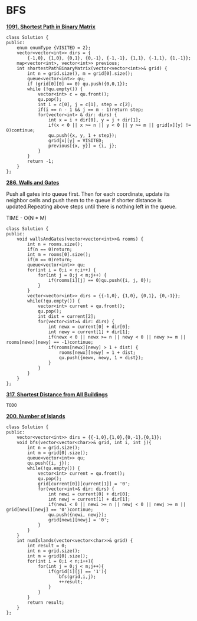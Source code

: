 # BFS

**[1091. Shortest Path in Binary Matrix](https://leetcode.com/problems/shortest-path-in-binary-matrix/)**

```
class Solution {
public:
    enum enumType {VISITED = 2};
    vector<vector<int>> dirs = {
        {-1,0}, {1,0}, {0,1}, {0,-1}, {-1,-1}, {1,1}, {-1,1}, {1,-1}};
    map<vector<int>, vector<int>> previous;
    int shortestPathBinaryMatrix(vector<vector<int>>& grid) {
        int n = grid.size(), m = grid[0].size();
        queue<vector<int>> qu;
        if (grid[0][0] == 0) qu.push({0,0,1});
        while (!qu.empty()) {
            vector<int> c = qu.front();
            qu.pop();
            int i = c[0], j = c[1], step = c[2];
            if(i == n - 1 && j == m - 1)return step;
            for(vector<int> & dir: dirs) {
                int x = i + dir[0], y = j + dir[1];
                if(x < 0 || x >= n || y < 0 || y >= m || grid[x][y] != 0)continue;
                qu.push({x, y, 1 + step});
                grid[x][y] = VISITED;
                previous[{x, y}] = {i, j};
            } 
        }
        return -1;
    }
};
```

**[286. Walls and Gates](https://leetcode.com/problems/walls-and-gates/)**

Push all gates into queue first. Then for each coordinate, update its neighbor cells and push them to the queue if shorter distance is updated.Repeating above steps until there is nothing left in the queue.

TIME - O(N * M)

```
class Solution {
public:
    void wallsAndGates(vector<vector<int>>& rooms) {
        int n = rooms.size();
        if(n == 0)return;
        int m = rooms[0].size();
        if(m == 0)return;
        queue<vector<int>> qu;
        for(int i = 0;i < n;i++) {
            for(int j = 0;j < m;j++) {
                if(rooms[i][j] == 0)qu.push({i, j, 0});
            }
        }
        vector<vector<int>> dirs = {{-1,0}, {1,0}, {0,1}, {0,-1}};
        while(!qu.empty()) {
            vector<int> current = qu.front();
            qu.pop();
            int dist = current[2];
            for(vector<int>& dir: dirs) {
                int newx = current[0] + dir[0];
                int newy = current[1] + dir[1];
                if(newx < 0 || newx >= n || newy < 0 || newy >= m || rooms[newx][newy] == -1)continue;
                if(rooms[newx][newy] > 1 + dist) {
                    rooms[newx][newy] = 1 + dist;
                    qu.push({newx, newy, 1 + dist});
                }
            }
        }
    }
};
```

**[317. Shortest Distance from All Buildings](https://leetcode.com/problems/shortest-distance-from-all-buildings/)**

```
TODO
```

**[200. Number of Islands](https://leetcode.com/problems/number-of-islands/)**

```
class Solution {
public:
    vector<vector<int>> dirs = {{-1,0},{1,0},{0,-1},{0,1}};
    void bfs(vector<vector<char>>& grid, int i, int j){
        int n = grid.size();
        int m = grid[0].size();
        queue<vector<int>> qu;
        qu.push({i, j});
        while(!qu.empty()) {
            vector<int> current = qu.front();
            qu.pop();
            grid[current[0]][current[1]] = '0';
            for(vector<int>& dir: dirs) {
                int newi = current[0] + dir[0];
                int newj = current[1] + dir[1];
                if(newi < 0 || newi >= n || newj < 0 || newj >= m || grid[newi][newj] == '0')continue;
                qu.push({newi, newj});
                grid[newi][newj] = '0';
            }
        }
    }
    int numIslands(vector<vector<char>>& grid) {
        int result = 0;
        int n = grid.size();
        int m = grid[0].size();
        for(int i = 0;i < n;i++){
            for(int j = 0;j < m;j++){
                if(grid[i][j] == '1'){
                    bfs(grid,i,j);
                    ++result;
                }
            }
        }
        return result;
    }
};
```
